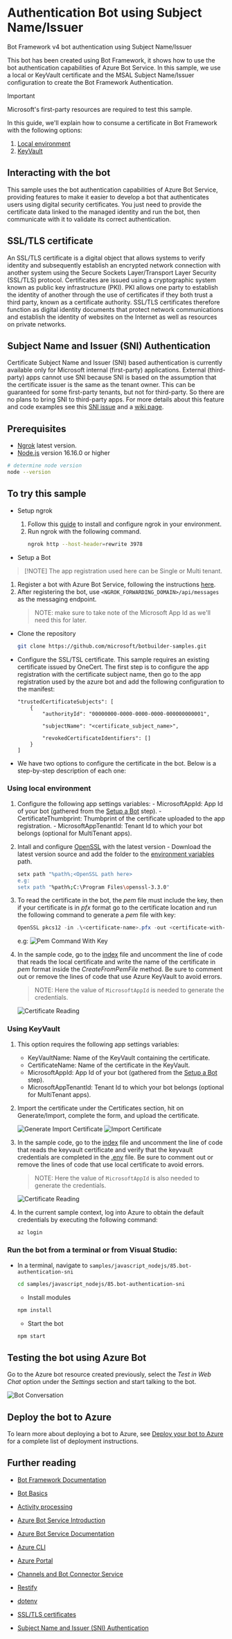 [#LocalEnv]:#using-local-environment
[#KeyVaultEnv]:#using-keyvault
[#TrySample]:#to-try-this-sample

# Authentication Bot using Subject Name/Issuer

Bot Framework v4 bot authentication using Subject Name/Issuer

This bot has been created using Bot Framework, it shows how to use the bot authentication capabilities of Azure Bot Service. In this sample, we use a local or KeyVault certificate and the MSAL Subject Name/Issuer configuration to create the Bot Framework Authentication.
> [!IMPORTANT] 
> Microsoft's first-party resources are required to test this sample.

In this guide, we'll explain how to consume a certificate in Bot Framework with the following options:
1. [Local environment][#LocalEnv]
2. [KeyVault][#KeyVaultEnv]

## Interacting with the bot

This sample uses the bot authentication capabilities of Azure Bot Service, providing features to make it easier to develop a bot that authenticates users using digital security certificates. You just need to provide the certificate data linked to the managed identity and run the bot, then communicate with it to validate its correct authentication.

## SSL/TLS certificate

An SSL/TLS certificate is a digital object that allows systems to verify identity and subsequently establish an encrypted network connection with another system using the Secure Sockets Layer/Transport Layer Security (SSL/TLS) protocol. Certificates are issued using a cryptographic system known as public key infrastructure (PKI). PKI allows one party to establish the identity of another through the use of certificates if they both trust a third party, known as a certificate authority. SSL/TLS certificates therefore function as digital identity documents that protect network communications and establish the identity of websites on the Internet as well as resources on private networks.

## Subject Name and Issuer (SNI) Authentication

Certificate Subject Name and Issuer (SNI) based authentication is currently available only for Microsoft internal (first-party) applications. External (third-party) apps cannot use SNI because SNI is based on the assumption that the certificate issuer is the same as the tenant owner. This can be guaranteed for some first-party tenants, but not for third-party. So there are no plans to bring SNI to third-party apps. For more details about this feature and code examples see this [SNI issue](https://github.com/AzureAD/microsoft-authentication-library-for-python/issues/60) and a [wiki page](https://aadwiki.windows-int.net/index.php?title=Subject_Name_and_Issuer_Authentication).

## Prerequisites

- [Ngrok](https://ngrok.com/) latest version.
- [Node.js](https://nodejs.org) version 16.16.0 or higher

```bash
# determine node version
node --version
```

## To try this sample

- Setup ngrok
    1. Follow this [guide](https://ngrok.com/docs/getting-started/?os=windows) to install and configure ngrok in your environment.
    2. Run ngrok with the following command.
       ```bash
       ngrok http --host-header=rewrite 3978
       ```
       
- Setup a Bot
>  [!NOTE]
>  The app registration used here can be Single or Multi tenant.

1. Register a bot with Azure Bot Service, following the instructions [here](https://docs.microsoft.com/azure/bot-service/bot-service-quickstart-registration?view=azure-bot-service-3.0).
2. After registering the bot, use `<NGROK_FORWARDING_DOMAIN>/api/messages` as the messaging endpoint.
    > NOTE: make sure to take note of the Microsoft App Id as we'll need this for later.

- Clone the repository
    ```bash
    git clone https://github.com/microsoft/botbuilder-samples.git
    ```

- Configure the SSL/TSL certificate. This sample requires an existing certificate issued by OneCert. The first step is to configure the app registration with the certificate subject name, then go to the app registration used by the azure bot and add the following configuration to the manifest: 
      
      "trustedCertificateSubjects": [
          {
              "authorityId": "00000000-0000-0000-0000-000000000001",

              "subjectName": "<certificate_subject_name>",

              "revokedCertificateIdentifiers": []
          }
      ]

-  We have two options to configure the certificate in the bot. Below is a step-by-step description of each one:
  
  ### Using local environment
  1. Configure the following app settings variables:
    - MicrosoftAppId: App Id of your bot (gathered from the [Setup a Bot][#TrySample] step).
    - CertificateThumbprint: Thumbprint of the certificate uploaded to the app registration.
    - MicrosoftAppTenantId: Tenant Id to which your bot belongs (optional for MultiTenant apps).

  2. Intall and configure [OpenSSL](https://www.openssl.org/source/) with the latest version
    - Download the latest version source and add the folder to the [environment variables](https://www.java.com/en/download/help/path.html) path.
      ```bash
      setx path "%path%;<OpenSSL path here> 
      e.g:
      setx path "%path%;C:\Program Files\openssl-3.3.0"
      ```

  3. To read the certificate in the bot, the _pem_ file must include the key, then if your certificate is in _pfx_ format go to the certificate location and run the following command to generate a _pem_ file with key:

      ```powershell
      OpenSSL pkcs12 -in .\<certificate-name>.pfx -out <certificate-with-key-name>.pem –nodes
      ```
      e.g:
        ![Pem Command With Key](images/local/PemCommandWithKey.png)

  4. In the sample code, go to the [index](index.js) file and uncomment the line of code that reads the local certificate and write the name of the certificate in _pem_ format inside the _CreateFromPemFile_ method. 
  Be sure to comment out or remove the lines of code that use Azure KeyVault to avoid errors.
  
      > NOTE: Here the value of `MicrosoftAppId` is needed to generate the credentials.

      ![Certificate Reading](images/local/CertificateReading.png)

  ### Using KeyVault
  1. This option requires the following app settings variables:
     - KeyVaultName: Name of the KeyVault containing the certificate.
     - CertificateName: Name of the certificate in the KeyVault.
     - MicrosoftAppId: App Id of your bot (gathered from the [Setup a Bot][#TrySample] step).
     - MicrosoftAppTenantId: Tenant Id to which your bot belongs (optional for MultiTenant apps).

  2. Import the certificate under the Certificates section, hit on Generate/Import, complete the form, and upload the certificate.

      ![Generate Import Certificate](images/keyVault/GenerateImportCertificate.png)
      ![Import Certificate](images/keyVault/ImportCertificate.png)

  3. In the sample code, go to the [index](index.js) file and uncomment the line of code that reads the keyvault certificate and verify that the keyvault credentials are completed in the [.env](.env) file.
  Be sure to comment out or remove the lines of code that use local certificate to avoid errors.
      > NOTE: Here the value of `MicrosoftAppId` is also needed to generate the credentials.

      ![Certificate Reading](images/keyVault/CertificateReading.png)

  1. In the current sample context, log into Azure to obtain the default credentials by executing the following command:
      ```powershell
      az login
      ```

### Run the bot from a terminal or from Visual Studio:

  - In a terminal, navigate to `samples/javascript_nodejs/85.bot-authentication-sni`

    ```bash
    cd samples/javascript_nodejs/85.bot-authentication-sni
    ```

    - Install modules

    ```bash
    npm install
    ```

    - Start the bot

    ```bash
    npm start
    ```

## Testing the bot using Azure Bot

Go to the Azure bot resource created previously, select the _Test in Web Chat_ option under the _Settings_ section and start talking to the bot.

![Bot Conversation](Images/BotConversation.png)

## Deploy the bot to Azure

To learn more about deploying a bot to Azure, see [Deploy your bot to Azure](https://aka.ms/azuredeployment) for a complete list of deployment instructions.

## Further reading

- [Bot Framework Documentation](https://docs.botframework.com)

- [Bot Basics](https://docs.microsoft.com/azure/bot-service/bot-builder-basics?view=azure-bot-service-4.0)

- [Activity processing](https://docs.microsoft.com/en-us/azure/bot-service/bot-builder-concept-activity-processing?view=azure-bot-service-4.0)

- [Azure Bot Service Introduction](https://docs.microsoft.com/azure/bot-service/bot-service-overview-introduction?view=azure-bot-service-4.0)

- [Azure Bot Service Documentation](https://docs.microsoft.com/azure/bot-service/?view=azure-bot-service-4.0)

- [Azure CLI](https://docs.microsoft.com/cli/azure/?view=azure-cli-latest)

- [Azure Portal](https://portal.azure.com)

- [Channels and Bot Connector Service](https://docs.microsoft.com/en-us/azure/bot-service/bot-concepts?view=azure-bot-service-4.0)

- [Restify](https://www.npmjs.com/package/restify)

- [dotenv](https://www.npmjs.com/package/dotenv)
  
- [SSL/TLS certificates](https://www.digicert.com/tls-ssl/tls-ssl-certificates)

- [Subject Name and Issuer (SNI) Authentication](https://github.com/AzureAD/microsoft-authentication-library-for-dotnet/wiki/Subject-Name-and-Issuer-(SNI)-Authentication)
